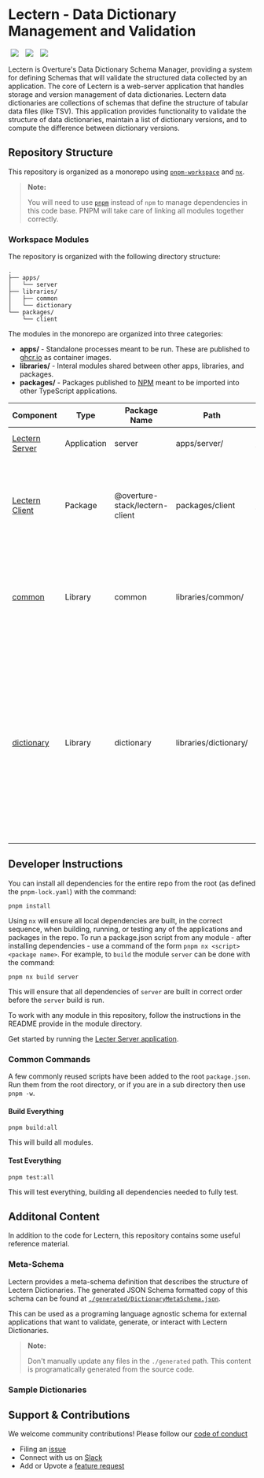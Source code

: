 # Lectern - Data Dictionary Management and Validation

[<img hspace="5" src="https://img.shields.io/badge/chat--with--developers-slack-blue?style=for-the-badge">](http://slack.overture.bio)
[<img hspace="5" src="https://img.shields.io/badge/License-AGPL--3.0-blue?style=for-the-badge">](https://github.com/overture-stack/lectern/blob/develop/LICENSE)
[<img hspace="5" src="https://img.shields.io/badge/Code%20of%20Conduct-2.1-blue?style=for-the-badge">](CODE_OF_CONDUCT.md)


Lectern is Overture's Data Dictionary Schema Manager, providing a system for defining Schemas that will validate the structured data collected by an application. The core of Lectern is a web-server application that handles storage and version management of data dictionaries. Lectern data dictionaries are collections of  schemas that define the structure of tabular data files (like TSV). This application provides functionality to validate the structure of data dictionaries, maintain a list of dictionary versions, and to compute the difference between dictionary versions.

## Repository Structure

This repository is organized as a monorepo using [`pnpm-workspace`](https://pnpm.io/workspaces) and [`nx`](https://nx.dev/). 

> **Note:**
> 
> You will need to use [`pnpm`](https://pnpm.io/installation) instead of `npm` to manage dependencies in this code base. PNPM will take care of linking all modules together correctly.

### Workspace Modules

The repository is organized with the following directory structure:

```
.
├── apps/
│   └── server 
├── libraries/
│   ├── common
│   └── dictionary
└── packages/
    └── client
```

The modules in the monorepo are organized into three categories:

   * __apps/__ - Standalone processes meant to be run. These are published to [ghcr.io](https://ghcr.io) as container images.
   * __libraries/__ - Interal modules shared between other apps, libraries, and packages.
   * __packages/__ - Packages published to [NPM](https://npmjs.com) meant to be imported into other TypeScript applications.

| Component                           | Type        | Package Name                   | Path                  | Published Location                                                       | Description                                                                                   |
| ----------------------------------- | ----------- | ------------------------------ | --------------------- | ------------------------------------------------------------------------ | --------------------------------------------------------------------------------------------- |
| [Lectern Server](apps/server/README.md)       | Application | server                         | apps/server/          | [GHCR](https://github.com/overture-stack/lectern/pkgs/container/lectern) | Lectern Server web application.                                                               |
| [Lectern Client](packages/client/README.md)  | Package     | @overture-stack/lectern-client | packages/client       | [NPM](https://www.npmjs.com/package/@overturebio-stack/lectern-client)   | TypeScript Client to interact with Lectern Server and perform data validation.                           |
| [common](libraries/common/README.md) | Library     | common                     | libraries/common/ | N/A                                                                      | Non-specific but commonly reusable utilities. Includes shared Error classes. |
| [dictionary](libraries/dictionary/README.md) | Library     | dictionary                     | libraries/dictionary/ | N/A                                                                      | Dictionary meta-schema definition, includes TS types, and Zod schemas. This also exports all utilities for getting the diff of two dictionaries, and for validating data records with a Dictionary. |

## Developer Instructions

You can install all dependencies for the entire repo from the root (as defined  the `pnpm-lock.yaml`) with the command:

`pnpm install`

Using `nx` will ensure all local dependencies are built, in the correct sequence, when building, running, or testing any of the applications and packages in the repo. To run a package.json script from any module - after installing dependencies - use a command of the form `pnpm nx <script> <package name>`. For example, to `build` the module `server` can be done with the command:

`pnpm nx build server`

This will ensure that all dependencies of `server` are built in correct order before the `server` build is run.

To work with any module in this repository, follow the instructions in the README provide in the module directory.

Get started by running the [Lecter Server application](apps/server/README.md).

### Common Commands

A few commonly reused scripts have been added to the root `package.json`. Run them from the root directory, or if you are in a sub directory then use `pnpm -w`.
#### Build Everything

`pnpm build:all`

This will build all modules.

#### Test Everything

`pnpm test:all`

This will test everything, building all dependencies needed to fully test.

## Additonal Content

In addition to the code for Lectern, this repository contains some useful reference material.

### Meta-Schema

Lectern provides a meta-schema definition that describes the structure of Lectern Dictionaries. The generated JSON Schema formatted copy of this schema can be found at [`./generated/DictionaryMetaSchema.json`](./generated/DictionaryMetaSchema.json).

This can be used as a programing language agnostic schema for external applications that want to validate, generate, or interact with Lectern Dictionaries.

> **Note:**
>
> Don't manually update any files in the `./generated` path. This content is programatically generated from the source code.

### Sample Dictionaries



## Support & Contributions

We welcome community contributions! Please follow our [code of conduct](./code_of_conduct.md)

- Filing an [issue](https://github.com/overture-stack/ego/issues)
- Connect with us on [Slack](http://slack.overture.bio)
- Add or Upvote a [feature request](https://github.com/overture-stack/ego/issues?q=is%3Aopen+is%3Aissue+label%3Anew-feature)